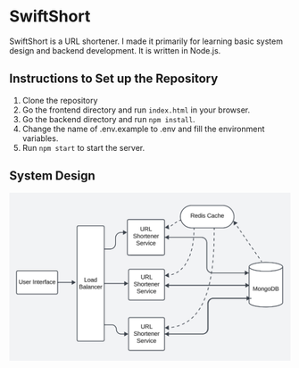 # SwiftShort
SwiftShort is a URL shortener. I made it primarily for learning basic system design and backend development. It is written in Node.js.

## Instructions to Set up the Repository
1. Clone the repository
2. Go the frontend directory and run `index.html` in your browser.
2. Go the backend directory and run `npm install`.
3. Change the name of .env.example to .env and fill the environment variables.
4. Run `npm start` to start the server.

## System Design
![System Design](assets/system_design.png)
